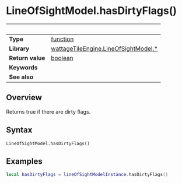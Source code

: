 # LineOfSightModel.hasDirtyFlags()

|                      | &nbsp;
| -------------------- | ---------------------------------------------------------------
| __Type__             | [function](http://docs.coronalabs.com/api/type/Function.html)
| __Library__          | [wattageTileEngine.LineOfSightModel.*](type_lineOfSightModel.markdown)
| __Return value__     | [boolean](https://docs.coronalabs.com/api/type/Boolean.html)
| __Keywords__         |
| __See also__         |


## Overview

Returns true if there are dirty flags.


## Syntax

	LineOfSightModel.hasDirtyFlags()


## Examples

``````lua
local hasDirtyFlags = lineOfSightModelInstance.hasDirtyFlags()
``````
